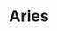 ---
title: "Aries"
hashtag: aries
borders:
  - Cetus
  - Perseus
  - Pisces
  - Taurus
  - Triangulum
tags:
  - Zodiac
  - Northern Hemisphere
  - Constellation
---